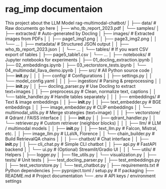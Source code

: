 # rag_imp documentaion
This project about the LLM Model
rag-multimodal-chatbot/
│
├── data/                          # Raw documents go here
│   ├── who_tb_report_2023.pdf
│   └── samples/
│
├── extracted/                     # Auto-generated by Docling
│   ├── images/                    # Extracted images from PDFs
│   │   ├── page1_img1.png
│   │   ├── page3_img2.png
│   │   └── ...
│   ├── metadata/                  # Structured JSON output
│   │   ├── who_tb_report_2023.json
│   │   └── ...
│   └── tables/                    # If you want CSV export of tables
│       ├── page5_table1.csv
│       └── ...
│
├── notebooks/                     # Jupyter notebooks for experiments
│   ├── 01_docling_extraction.ipynb
│   ├── 02_embeddings.ipynb
│   ├── 03_vectorstore_tests.ipynb
│   └── 04_multimodal_llava_demo.ipynb
│
├── src/                           # All Python source code
│   ├── __init__.py
│   │
│   ├── config/                    # Configurations
│   │   ├── settings.py
│   │   └── model_config.yaml
│   │
│   ├── ingestion/                 # Parsing & preprocessing
│   │   ├── __init__.py
│   │   ├── docling_parser.py      # Use Docling to extract text+images
│   │   ├── preprocess.py          # Clean, normalize text, captions
│   │   └── table_handler.py       # Handle tables separately
│   │
│   ├── embeddings/                # Text & image embeddings
│   │   ├── __init__.py
│   │   ├── text_embedder.py       # BGE embeddings
│   │   ├── image_embedder.py      # CLIP embeddings
│   │   └── multimodal_utils.py    # Merge strategies (text+image)
│   │
│   ├── vectorstore/               # Qdrant / FAISS interface
│   │   ├── __init__.py
│   │   ├── qdrant_handler.py
│   │   └── retriever.py           # Custom retriever (neighbor blocks)
│   │
│   ├── llm/                       # LLM / multimodal models
│   │   ├── __init__.py
│   │   ├── text_llm.py            # Falcon, Mistral, etc.
│   │   ├── image_llm.py           # LLaVA, Florence
│   │   └── chain_builder.py       # Build RetrievalQA chains
│   │
│   ├── chatbot/                   # Chat interface
│   │   ├── __init__.py
│   │   ├── cli_chat.py            # Simple CLI chatbot
│   │   ├── api.py                 # FastAPI backend
│   │   └── ui.py                  # (Optional) Streamlit/Gradio UI
│   │
│   └── utils/                     # Helpers
│       ├── logger.py
│       ├── file_utils.py
│       └── visualization.py
│
├── tests/                         # Unit tests
│   ├── test_docling_parser.py
│   ├── test_embeddings.py
│   ├── test_vectorstore.py
│   └── test_chatbot.py
│
├── requirements.txt               # Python dependencies
├── pyproject.toml / setup.py       # If packaging
├── README.md                      # Project documentation
└── .env                           # API keys / environment settings
